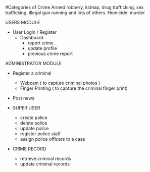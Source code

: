 #Categories of Crime
    Armed robbery, kidnap, drug trafficking, sex trafficking, illegal gun running and lots of others.
    Homicide: murder


USERS MODULE
* User Login / Register
  * Dashboard
    * report crime
    * update profile
    * previous crime report
    
ADMINISTRATOR MODULE
* Register a criminal
  * Webcam ( to capture criminal photos )
  * Finger Printing ( to capture the criminal finger print)

* Post news

* SUPER USER
  * create police
  * delete police
  * update police
  * register police staff
  * assign police officers to a case

* CRIME RECORD
  * retrieve criminal records
  * update criminal records


  
